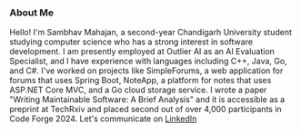 ### About Me
Hello! I'm Sambhav Mahajan, a second-year Chandigarh University student studying computer science who has a strong interest in software development. I am presently employed at Outlier AI as an AI Evaluation Specialist, and I have experience with languages including C++, Java, Go, and C#. I've worked on projects like SimpleForums, a web application for forums that uses Spring Boot, NoteApp, a platform for notes that uses ASP.NET Core MVC, and a Go cloud storage service. I wrote a paper "Writing Maintainable Software: A Brief Analysis" and it is accessible as a preprint at TechRxiv and placed second out of over 4,000 participants in Code Forge 2024. Let's communicate on [LinkedIn](https://www.linkedin.com/in/sambhavmahajan)
